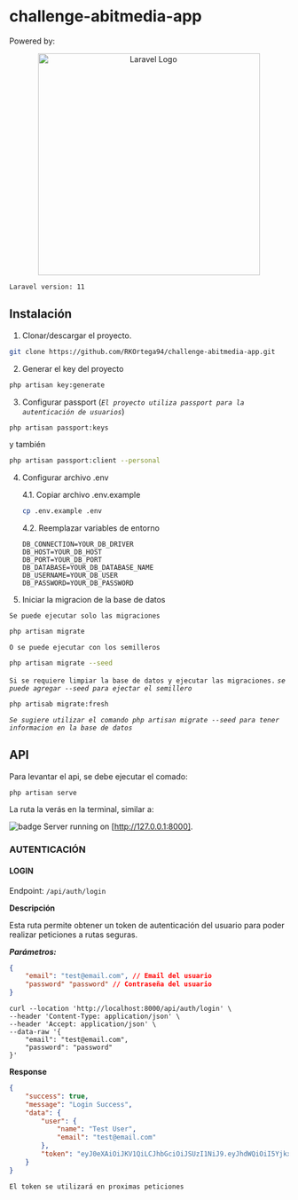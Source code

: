 # challenge-abitmedia-app

Powered by:

<p align="center"><a href="https://laravel.com" target="_blank"><img src="https://raw.githubusercontent.com/laravel/art/master/logo-lockup/5%20SVG/2%20CMYK/1%20Full%20Color/laravel-logolockup-cmyk-red.svg" width="400" alt="Laravel Logo"></a></p>

`Laravel version: 11`

## Instalación

1. Clonar/descargar el proyecto.

```BASH
git clone https://github.com/RKOrtega94/challenge-abitmedia-app.git
```

2. Generar el key del proyecto

```BASH
php artisan key:generate
```

3. Configurar passport (_`El proyecto utiliza passport para la autenticación de usuarios`_)

```BASH
php artisan passport:keys
```

y también

```BASH
php artisan passport:client --personal
```

4. Configurar archivo .env

    4.1. Copiar archivo .env.example

    ```BASH
    cp .env.example .env
    ```

    4.2. Reemplazar variables de entorno

    ```env
    DB_CONNECTION=YOUR_DB_DRIVER
    DB_HOST=YOUR_DB_HOST
    DB_PORT=YOUR_DB_PORT
    DB_DATABASE=YOUR_DB_DATABASE_NAME
    DB_USERNAME=YOUR_DB_USER
    DB_PASSWORD=YOUR_DB_PASSWORD
    ```

5. Iniciar la migracion de la base de datos

`Se puede ejecutar solo las migraciones`

```BASH
php artisan migrate
```

`O se puede ejecutar con los semilleros`

```BASH
php artisan migrate --seed
```

`Si se requiere limpiar la base de datos y ejecutar las migraciones.` _`se puede agregar --seed para ejectar el semillero`_

```BASH
php artisab migrate:fresh
```

_`Se sugiere utilizar el comando php artisan migrate --seed para tener informacion en la base de datos`_

## API

Para levantar el api, se debe ejecutar el comado:

```BASH
php artisan serve
```

La ruta la verás en la terminal, similar a:

![badge](https://img.shields.io/badge/INFO-blue?style=flat-square) Server running on [http://127.0.0.1:8000].

### AUTENTICACIÓN

#### LOGIN

Endpoint: `/api/auth/login`

**Descripción**

Esta ruta permite obtener un token de autenticación del usuario para poder realizar peticiones a rutas seguras.

_**Parámetros:**_

```JSON
{
    "email": "test@email.com", // Email del usuario
    "password" "password" // Contraseña del usuario
}
```

```cURL
curl --location 'http://localhost:8000/api/auth/login' \
--header 'Content-Type: application/json' \
--header 'Accept: application/json' \
--data-raw '{
    "email": "test@email.com",
    "password": "password"
}'
```

**Response**

```JSON
{
    "success": true,
    "message": "Login Success",
    "data": {
        "user": {
            "name": "Test User",
            "email": "test@email.com"
        },
        "token": "eyJ0eXAiOiJKV1QiLCJhbGciOiJSUzI1NiJ9.eyJhdWQiOiI5YjkxMzNlZC0xMjE1LTQ0NzUtYTFlMS0yYzllYmUwYWE0OTUiLCJqdGkiOiIzOGY5OTVjMGRlODViM2EyNzdjZWI4YWU5ZDU3OThiNGU5NjM3MGRhYWVjZWFmYWVlMGM5OTYxYTAwM2JmZjZlZTMxYzhlNjQ1Nzc2NjE2MCIsImlhdCI6MTcxMDQ3OTc3Mi45NDM4LCJuYmYiOjE3MTA0Nzk3NzIuOTQzODEsImV4cCI6MTc0MjAxNTc3Mi45MjMyNTgsInN1YiI6IjEiLCJzY29wZXMiOltdfQ.RZMveNY4QdWsrAOwzGqoFmkclGABx0oI_mvYOYohzxlnMlvZ0YkfbppZ0A9lBDP0aocGmDmzTaqjExd6okbyk9Pckr9fXnxGYD8dMnsghQXqMuUFzCogdvSy_qxuIJSOw8GVhtdVxsCaam0DVVy3F4lscMV4Xt3dcrTc9jZTGjENec8ZNcY1xs7lpJf2e4sUYhk-LIEc5FkaLr5psn4w_C9HoaGYu-BVJ7lV4Enb3w0yYj-J5dYUUsMh9pBJav2Y2wR_Y4XVyM6iiXF6Br3VH6V7-rmgvksaqyi7oEZLSsaNZjurjCyrGS9alDsP1o12jt65uLt3fvNjcaNLb2xvJLnh9zh1TUplveQtX58qKihLHEZuxm0JhhNUtOV-wHCJ_hRNQFvyEeQeB5wEYKycNLe4S5UY9s8pkRX6p9aw0Duu_KPZByBhFB7oKpBjw66ghZGReLoPCb81ouIQoL20y2qXPCNh9QsBGhIbcWqnjsZ_ipO6qqVVHtE_bzjohi4-0S1ZlNwWnQ11ZLRfiOowMFlsn1BIlIxWofy4R-wq2hvg6AhiVNmQ-7Qar1VF3VZI3PeXEVTCmc3HAAv18tawronjOwS9nT4Y9KPvME26dMfcBOw5Bv32GYce5C5cZHVaSlvfu2OOSHq-FNtkH0qbliU7teQ0aflvWcSocig7OMs"
    }
}
```

`El token se utilizará en proximas peticiones`
